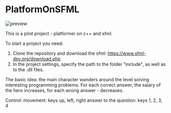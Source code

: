 # PlatformOnSFML

![preview](https://github.com/Pavel2207/PlatformOnSFML/tree/master/PlatformOnSFML/res/preview.png)

This is a pilot project - platformer on c++ and sfml. 

To start a project you need:
  1) Clone the repository and download the sfml: https://www.sfml-dev.org/download.php
  2) In the project settings, specify the path to the folder "include", as well as to the .dll files.

The basic idea: the main character wanders around the level solving interesting programming problems. For each correct answer, the salary of the hero increases, for each wrong answer - decreases.

Control:
  movement: keys up, left, right
  answer to the question: keys 1, 2, 3, 4

